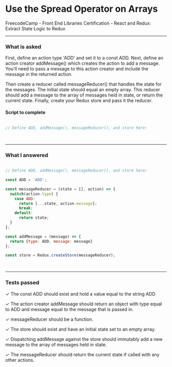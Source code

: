 # Use the Spread Operator on Arrays
FreecodeCamp - Front End Libraries Certification - React and Redux: Extract State Logic to Redux


---


### What is asked

First, define an action type 'ADD' and set it to a const ADD. Next, define an action creator addMessage() which creates the action to add a message. You'll need to pass a message to this action creator and include the message in the returned action.

Then create a reducer called messageReducer() that handles the state for the messages. The initial state should equal an empty array. This reducer should add a message to the array of messages held in state, or return the current state. Finally, create your Redux store and pass it the reducer.


#### Script to complete

```javascript  
  
// Define ADD, addMessage(), messageReducer(), and store here:

  

```

---


### What I answered

```javascript  
  
// Define ADD, addMessage(), messageReducer(), and store here:

const ADD = 'ADD';

const messageReducer = (state = [], action) => {
  switch(action.type) {
    case ADD:
      return [...state, action.message];
      break;
    default:
      return state;
  }
};

const addMessage = (message) => {
  return {type: ADD, message: message}
};

const store = Redux.createStore(messageReducer);

  

```

---


### Tests passed

✓ The const ADD should exist and hold a value equal to the string ADD

✓ The action creator addMessage should return an object with type equal to ADD and message equal to the message that is passed in.

✓ messageReducer should be a function.

✓ The store should exist and have an initial state set to an empty array.

✓ Dispatching addMessage against the store should immutably add a new message to the array of messages held in state.

✓ The messageReducer should return the current state if called with any other actions.
